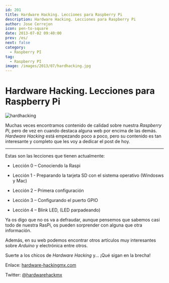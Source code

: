 ```yaml
---
id: 201
title: Hardware Hacking. Lecciones para Raspberry Pi
description: Hardware Hacking. Lecciones para Raspberry Pi
author: Jose Cerrejon
icon: pen-to-square
date: 2013-07-02 09:40:00
prev: /es/
next: false
category:
  - Raspberry PI
tag:
  - Raspberry PI
image: /images/2013/07/hardhacking.jpg
---
```


# Hardware Hacking. Lecciones para Raspberry Pi

![hardhacking](/images/2013/07/hardhacking.jpg)

Muchas veces encontramos contenido de calidad sobre nuestra *Raspberry Pi*, pero de vez en cuando destaca alguna web por encima de las demás. *Hardware Hacking* está empezando poco a poco, pero su contenido es tan interesante y completo que les voy a dedicar el post de hoy.

- - -
Estas son las lecciones que tienen actualmente:

* Lección 0 – Conociendo la Raspi

* Lección 1 - Preparando la tarjeta SD con el sistema operativo (Windosws y Mac)

* Lección 2 – Primera configuración

* Lección 3 – Configurando el puerto GPIO

* Lección 4 – Blink LED, (LED parpadeando)

Ya os digo que no os va a defraudar, aunque pensemos que sabemos casi todo de nuestra RasPi, os pueden sorprender con alguna que otra información.

Además, en su web podemos encontrar otros artículos muy interesantes sobre *Arduino* y electrónica entre otros.

Suerte a los chicos de *Hardware Hacking* y... ¡Qué sigan en la brecha!

Enlace: [hardware-hackingmx.com](http://hardware-hackingmx.com/raspberry-pi/)

Twitter: [@hardwarehackmx](https://twitter.com/hardwarehackmx)